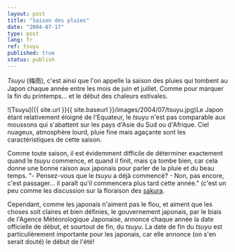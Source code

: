 ```yaml
---
layout: post
title: "Saison des pluies"
date: "2004-07-17"
type: post
lang: fr
ref: tsuyu
published: true
status: publish
---
```




_Tsuyu_ (梅雨), c'est ainsi que l'on appelle la saison des pluies qui tombent au Japon chaque année entre les mois de juin et juillet. Comme pour marquer la fin du printemps... et le début des chaleurs estivales.

![Tsuyu]({{ site.url }}{{ site.baseurl }}/images/2004/07/tsuyu.jpg)Le Japon étant relativement éloigné de l'Equateur, le _tsuyu_ n'est pas comparable aux moussons qui s'abattent sur les pays d'Asie du Sud ou d'Afrique. Ciel nuageux, atmosphère lourd, pluie fine mais agaçante sont les caractéristiques de cette saison.

Comme toute saison, il est évidemment difficile de déterminer exactement quand le _tsuyu_ commence, et quand il finit, mais ça tombe bien, car cela donne une bonne raison aux japonais pour parler de la pluie et du beau temps. "- Pensez-vous que le _tsuyu_ a déjà commencé? - Non, pas encore, c'est passager... il paraît qu'il commencera plus tard cette année." (c'est un peu comme les discussion sur la floraison des [sakura](http://www.japonophile.com/article_sakura_fr.html).

Cependant, comme les japonais n'aiment pas le flou, et aiment que les choses soit claires et bien définies, le gouvernement japonais, par le biais de l'Agence Météorologique Japonaise, annonce chaque année la date officielle de début, et sourtout de fin, du _tsuyu_. La date de fin du _tsuyu_ est particulièrement importante pour les japonais, car elle annonce (on s'en serait douté) le début de l'été!


